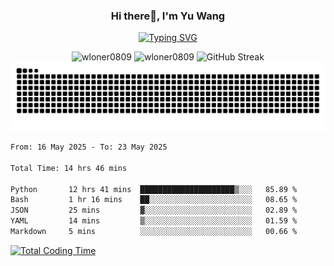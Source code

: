 <h3 align="center">Hi there👋, I'm Yu Wang</h1>

<p align="center"><a href="https://git.io/typing-svg"><img src="https://readme-typing-svg.demolab.com?font=Alex+Brush&size=18&pause=1000&color=716A50&background=6F66FF00&center=true&vCenter=true&width=435&lines=To+love+oneself+is+the+beginning+of+a+lifelong+romance.+%E2%80%94+Oscar+Wilde" alt="Typing SVG" /></a></p>


<p align="center">
 <img src="https://github-readme-stats.vercel.app/api/top-langs?username=wloner0809&show_icons=true&locale=en&layout=compact" alt="wloner0809" height=120 />
 <img src="https://github-readme-stats.vercel.app/api?username=wloner0809&show_icons=true&locale=en" alt="wloner0809" height=120 />
 <img src="https://github-readme-streak-stats.herokuapp.com?user=wloner0809&theme=microsoft" alt="GitHub Streak" height=120 />
 <img src="https://github.com/Wloner0809/Wloner0809/blob/output/github-contribution-grid-snake.svg">
</p>
 
<!--START_SECTION:waka-->

```txt
From: 16 May 2025 - To: 23 May 2025

Total Time: 14 hrs 46 mins

Python       12 hrs 41 mins  █████████████████████▒░░░   85.89 %
Bash         1 hr 16 mins    ██░░░░░░░░░░░░░░░░░░░░░░░   08.65 %
JSON         25 mins         ▓░░░░░░░░░░░░░░░░░░░░░░░░   02.89 %
YAML         14 mins         ▒░░░░░░░░░░░░░░░░░░░░░░░░   01.59 %
Markdown     5 mins          ░░░░░░░░░░░░░░░░░░░░░░░░░   00.66 %
```

<!--END_SECTION:waka-->

[![Total Coding Time](https://wakatime.com/badge/user/3b010e91-e8bb-445f-9eac-c8ab5bc30cb6.svg)](https://wakatime.com/@3b010e91-e8bb-445f-9eac-c8ab5bc30cb6)
